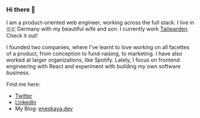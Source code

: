 ### Hi there 👋

I am a product-oriented web engineer, working across the full stack. I live in 🇩🇪 Germany with my beautiful wife and son. I currently work [Tailwarden](https://github.com/tailwarden). Check it out!

I founded two companies, where I've learnt to love working on all facettes of a product, from conception to fund-raising, to marketing. I have also worked at larger organizations, like Spotify. Lately, I focus on frontend engineering with React and experiment with building my own software business.

Find me here:

- [Twitter](twitter.com/eneskaya)
- [LinkedIn](linkedin.com/u/ekaya90)
- My Blog: [eneskaya.dev](eneskaya.dev)

<!--
**eneskaya/eneskaya** is a ✨ _special_ ✨ repository because its `README.md` (this file) appears on your GitHub profile.

Here are some ideas to get you started:

- 🔭 I’m currently working on ...
- 🌱 I’m currently learning ...
- 👯 I’m looking to collaborate on ...
- 🤔 I’m looking for help with ...
- 💬 Ask me about ...
- 📫 How to reach me: ...
- 😄 Pronouns: ...
- ⚡ Fun fact: ...
-->

